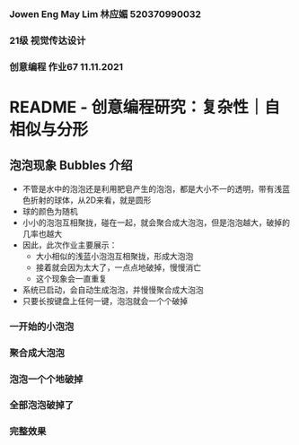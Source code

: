### Jowen Eng May Lim 林应媚 520370990032
### 21级 视觉传达设计
### 创意编程 作业67 11.11.2021
# README - 创意编程研究：复杂性｜自相似与分形

## 泡泡现象 Bubbles 介绍
- 不管是水中的泡泡还是利用肥皂产生的泡泡，都是大小不一的透明，带有浅蓝色折射的球体，从2D来看，就是圆形
- 球的颜色为随机
- 小小的泡泡互相聚拢，碰在一起，就会聚合成大泡泡，但是泡泡越大，破掉的几率也越大
- 因此，此次作业主要展示：
    - 大小相似的浅蓝小泡泡互相聚拢，形成大泡泡
    - 接着就会因为太大了，一点点地破掉，慢慢消亡
    - 这个现象会一直重复
- 系统已启动，会自动生成泡泡，并慢慢聚合成大泡泡
- 只要长按键盘上任何一键，泡泡就会一个个破掉

### 一开始的小泡泡

### 聚合成大泡泡

### 泡泡一个个地破掉

### 全部泡泡破掉了

### 完整效果



